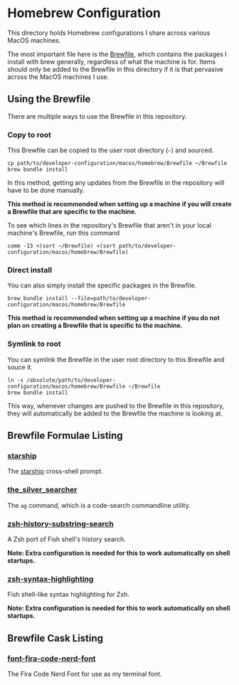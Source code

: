 # Homebrew Configuration
This directory holds Homebrew configurations I share across various MacOS machines.

The most important file here is the [Brewfile](https://thoughtbot.com/blog/brewfile-a-gemfile-but-for-homebrew),
which contains the packages I install with brew generally, regardless of what the machine is for. Items should
only be added to the Brewfile in this directory if it is that pervasive across the MacOS machines I use.

## Using the Brewfile
There are multiple ways to use the Brewfile in this repository.

### Copy to root
This Brewfile can be copied to the user root directory (`~`) and sourced.

```shell
cp path/to/developer-configuration/macos/homebrew/Brewfile ~/Brewfile
brew bundle install
```

In this method, getting any updates from the Brewfile in the repository will have to be done manually.

**This method is recommended when setting up a machine if you will create a Brewfile that are specific to the machine.**

To see which lines in the repository's Brewfile that aren't in your local machine's Brewfile, run this command

```shell
comm -13 <(sort ~/Brewfile) <(sort path/to/developer-configuration/macos/homebrew/Brewfile)
```

### Direct install
You can also simply install the specific packages in the Brewfile.

```shell
brew bundle install --file=path/to/developer-configuration/macos/homebrew/Brewfile
```

**This method is recommended when setting up a machine if you do not plan on creating a Brewfile that is specific to the machine.**

### Symlink to root
You can symlink the Brewfile in the user root directory to this Brewfile and souce it.

```shell
ln -s /absolute/path/to/developer-configuration/macos/homebrew/Brewfile ~/Brewfile
brew bundle install
```

This way, whenever changes are pushed to the Brewfile in this repository, they will automatically be added
to the Brewfile the machine is looking at.

## Brewfile Formulae Listing
### [starship](https://formulae.brew.sh/formula/starship)
The [starship](https://starship.rs/) cross-shell prompt.

### [the_silver_searcher](https://formulae.brew.sh/formula/the_silver_searcher)
The `ag` command, which is a code-search commandline utility.

### [zsh-history-substring-search](https://formulae.brew.sh/formula/zsh-history-substring-search)
A Zsh port of Fish shell's history search.

**Note: Extra configuration is needed for this to work automatically on shell startups.**

### [zsh-syntax-highlighting](https://formulae.brew.sh/formula/zsh-syntax-highlighting)
Fish shell-like syntax highlighting for Zsh.

**Note: Extra configuration is needed for this to work automatically on shell startups.**

## Brewfile Cask Listing
### [font-fira-code-nerd-font](https://formulae.brew.sh/cask/font-fira-code-nerd-font)
The Fira Code Nerd Font for use as my terminal font.
